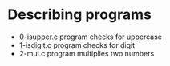 # Describing programs
- 0-isupper.c program  checks for uppercase
- 1-isdigit.c program checks for digit
- 2-mul.c program multiplies two numbers

